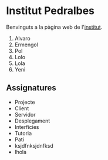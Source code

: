 # Institut Pedralbes
Benvinguts a la pàgina web de l'[institut](www.inspedralbes.cat).
 1. Alvaro
 2. Ermengol
 3. Pol  
 4. Lolo
 5. Lola
 6. Yeni
   <!---Per tal de visualitzar un Markdown: Ctrl+Shift+V-->
  ## Assignatures
 - Projecte   
 - Client  
 - Servidor  
 - Desplegament  
 - Interfícies  
 - Tutoria
 - Pati
 - ksjdfnksjdnfksd
 - lhola
